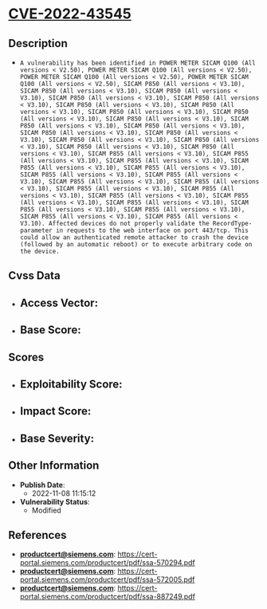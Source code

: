 
# [CVE-2022-43545](https://cve.mitre.org/cgi-bin/cvename.cgi?name=CVE-2022-43545)

## Description

- `A vulnerability has been identified in POWER METER SICAM Q100 (All versions < V2.50), POWER METER SICAM Q100 (All versions < V2.50), POWER METER SICAM Q100 (All versions < V2.50), POWER METER SICAM Q100 (All versions < V2.50), SICAM P850 (All versions < V3.10), SICAM P850 (All versions < V3.10), SICAM P850 (All versions < V3.10), SICAM P850 (All versions < V3.10), SICAM P850 (All versions < V3.10), SICAM P850 (All versions < V3.10), SICAM P850 (All versions < V3.10), SICAM P850 (All versions < V3.10), SICAM P850 (All versions < V3.10), SICAM P850 (All versions < V3.10), SICAM P850 (All versions < V3.10), SICAM P850 (All versions < V3.10), SICAM P850 (All versions < V3.10), SICAM P850 (All versions < V3.10), SICAM P850 (All versions < V3.10), SICAM P850 (All versions < V3.10), SICAM P850 (All versions < V3.10), SICAM P850 (All versions < V3.10), SICAM P855 (All versions < V3.10), SICAM P855 (All versions < V3.10), SICAM P855 (All versions < V3.10), SICAM P855 (All versions < V3.10), SICAM P855 (All versions < V3.10), SICAM P855 (All versions < V3.10), SICAM P855 (All versions < V3.10), SICAM P855 (All versions < V3.10), SICAM P855 (All versions < V3.10), SICAM P855 (All versions < V3.10), SICAM P855 (All versions < V3.10), SICAM P855 (All versions < V3.10), SICAM P855 (All versions < V3.10), SICAM P855 (All versions < V3.10), SICAM P855 (All versions < V3.10), SICAM P855 (All versions < V3.10), SICAM P855 (All versions < V3.10), SICAM P855 (All versions < V3.10). Affected devices do not properly validate the RecordType-parameter in requests to the web interface on port 443/tcp. This could allow an authenticated remote attacker to crash the device (followed by an automatic reboot) or to execute arbitrary code on the device.`

## Cvss Data

- **Access Vector**:
  - 
- **Base Score**:
  - 

## Scores

- **Exploitability Score**:
  - 
- **Impact Score**:
  - 
- **Base Severity**:
  - 

## Other Information

- **Publish Date**:
  - 2022-11-08 11:15:12
- **Vulnerability Status**:
  - Modified

## References

- **productcert@siemens.com**: https://cert-portal.siemens.com/productcert/pdf/ssa-570294.pdf
- **productcert@siemens.com**: https://cert-portal.siemens.com/productcert/pdf/ssa-572005.pdf
- **productcert@siemens.com**: https://cert-portal.siemens.com/productcert/pdf/ssa-887249.pdf
